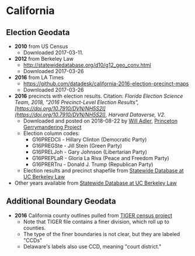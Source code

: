# California

## Election Geodata

- **2010** from US Census
    - Downloaded 2017-03-11.
- **2012** from Berkeley Law
    - http://statewidedatabase.org/d10/g12_geo_conv.html
    - Downloaded 2017-03-26
- **2016** from LA Times
    - https://github.com/datadesk/california-2016-election-precinct-maps
    - Downloaded 2017-03-26
- **2016** precincts with election results. Citation: _Florida Election Science Team, 2018, "2016 Precinct-Level Election Results", [https://doi.org/10.7910/DVN/NH5S2I](https://doi.org/10.7910/DVN/NH5S2I), Harvard Dataverse, V2._
  - Downloaded and posted on 2018-08-22 by [Will Adler](https://github.com/wtadler), [Princeton Gerrymandering Project](http://gerrymander.princeton.edu/)
  - Election column codes:
    - G16PREDCli - Hillary Clinton (Democratic Party)
    - G16PREGSte - Jill Stein (Green Party)
    - G16PRELJoh - Gary Johnson (Libertarian Party)
    - G16PREPLaR - Gloria La Riva (Peace and Freedom Party)
    - G16PRERTru - Donald J. Trump (Republican Party)
  - Election results and precinct shapefile from [Statewide Database at UC Berkeley Law](http://statewidedatabase.org/d10/g16.html)
- Other years available from [Statewide Database at UC Berkeley Law](http://statewidedatabase.org/data.html)

## Additional Boundary Geodata

- **2016** California county outlines pulled from [TIGER census project](https://catalog.data.gov/dataset/tiger-line-shapefile-2016-state-california-current-county-subdivision-state-based)
  - Note that TIGER file contains a finer division, which roll up to counties.
  - The type of the finer boundaries is not clear, but they are labeled "CCDs"
  - Delaware's labels also use CCD, meaning "court district."


